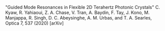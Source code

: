 

"Guided Mode Resonances in Flexible 2D Terahertz Photonic Crystals"   C. Kyaw, R. Yahiaoui, Z. A. Chase, V. Tran, A. Baydin, F. Tay, J. Kono, M. Manjappa, R. Singh, D. C. Abeysinghe, A. M. Urbas, and T. A. Searles,  Optica 7, 537 (2020)  [arXiv] 